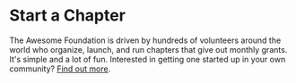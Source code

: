 # Start a Chapter

The Awesome Foundation is driven by hundreds of volunteers around the world who organize, launch, and run chapters that give out monthly grants. It's simple and a lot of fun. Interested in getting one started up in your own community? [Find out more](/en/start_a_chapter).
